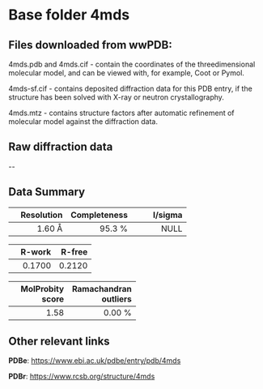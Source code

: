 # Base folder 4mds

## Files downloaded from wwPDB:

4mds.pdb and 4mds.cif - contain the coordinates of the threedimensional molecular model, and can be viewed with, for example, Coot or Pymol.

4mds-sf.cif - contains deposited diffraction data for this PDB entry, if the structure has been solved with X-ray or neutron crystallography.

4mds.mtz - contains structure factors after automatic refinement of molecular model against the diffraction data.

## Raw diffraction data

--<br> 

## Data Summary
|   | Resolution | Completeness| I/sigma |
|---|-------------:|----------------:|--------------:|
|   |1.60 Å|95.3  %|<img width=50/>NULL |

|   | **R-work**| **R-free**   
|---|-------------:|----------------:|           
||0.1700|0.2120|

|   |**MolProbity<br>score**| **Ramachandran<br>outliers** 
|---|-------------:|----------------:|
||1.58|0.00 %|

## Other relevant links 
**PDBe**:  https://www.ebi.ac.uk/pdbe/entry/pdb/4mds
 
**PDBr**: https://www.rcsb.org/structure/4mds 

